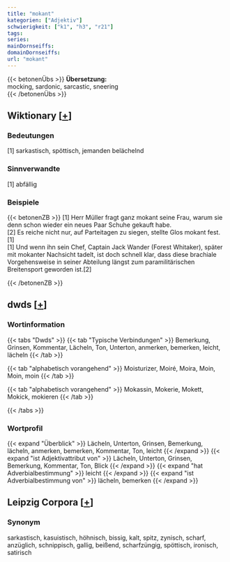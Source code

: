 ```yaml
---
title: "mokant"
kategorien: ["Adjektiv"]
schwierigkeit: ["k1", "h3", "r21"]
tags:
series:
mainDornseiffs:
domainDornseiffs:
url: "mokant"
---
```


{{< betonenÜbs >}}
**Übersetzung:**  
mocking, sardonic, sarcastic, sneering  
{{< /betonenÜbs >}}

## Wiktionary [[+](https://de.wiktionary.org/wiki/mokant)]

### Bedeutungen
[1] sarkastisch, spöttisch, jemanden belächelnd  

### Sinnverwandte
[1] abfällig  

### Beispiele
{{< betonenZB >}}
[1] Herr Müller fragt ganz mokant seine Frau, warum sie denn schon wieder ein neues Paar Schuhe gekauft habe.  
[2] Es reiche nicht nur, auf Parteitagen zu siegen, stellte Glos mokant fest.[1]  
[1] Und wenn ihn sein Chef, Captain Jack Wander (Forest Whitaker), später mit mokanter Nachsicht tadelt, ist doch schnell klar, dass diese brachiale Vorgehensweise in seiner Abteilung längst zum paramilitärischen Breitensport geworden ist.[2]  

{{< /betonenZB >}}


## dwds [[+](https://www.dwds.de/wb/mokant)]

### Wortinformation
{{< tabs "Dwds" >}}
{{< tab "Typische Verbindungen" >}}
Bemerkung, Grinsen, Kommentar, Lächeln, Ton, Unterton, anmerken, bemerken, leicht, lächeln
{{< /tab >}}

{{< tab "alphabetisch vorangehend" >}}
Moisturizer, Moiré, Moira, Moin, Moin, moin
{{< /tab >}}

{{< tab "alphabetisch vorangehend" >}}
Mokassin, Mokerie, Mokett, Mokick, mokieren
{{< /tab >}}

{{< /tabs >}}

### Wortprofil
{{< expand "Überblick" >}} Lächeln, Unterton, Grinsen, Bemerkung, lächeln, anmerken, bemerken, Kommentar, Ton, leicht {{< /expand >}}
{{< expand "ist Adjektivattribut von" >}} Lächeln, Unterton, Grinsen, Bemerkung, Kommentar, Ton, Blick {{< /expand >}}
{{< expand "hat Adverbialbestimmung" >}} leicht {{< /expand >}}
{{< expand "ist Adverbialbestimmung von" >}} lächeln, bemerken {{< /expand >}}

## Leipzig Corpora [[+](https://corpora.uni-leipzig.de/en/res?word=mokant&corpusId=deu_newscrawl-public_2018)]


### Synonym
sarkastisch, kasuistisch, höhnisch, bissig, kalt, spitz, zynisch, scharf, anzüglich, schnippisch, gallig, beißend, scharfzüngig, spöttisch, ironisch, satirisch

